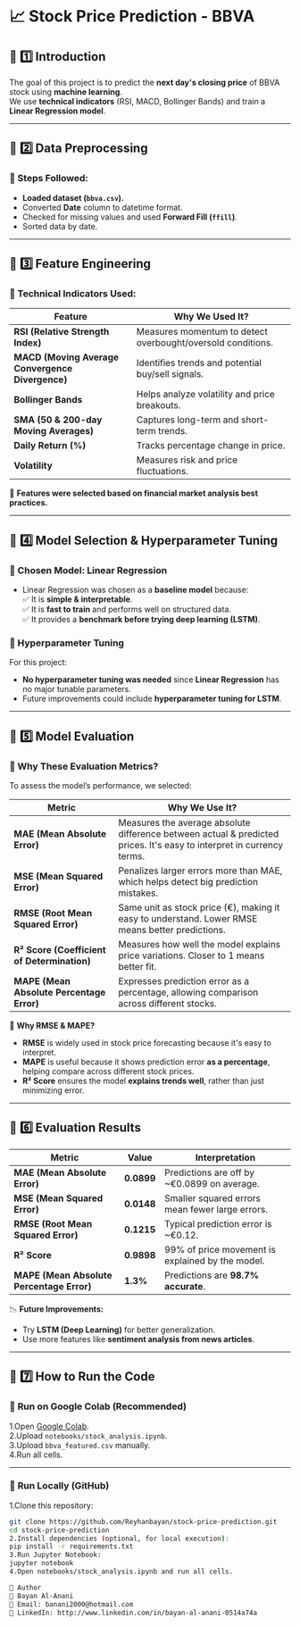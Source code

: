 # 📈 Stock Price Prediction - BBVA  

## 🔹 1️⃣ Introduction  
The goal of this project is to predict the **next day's closing price** of BBVA stock using **machine learning**.  
We use **technical indicators** (RSI, MACD, Bollinger Bands) and train a **Linear Regression model**.  

---

## 🔹 2️⃣ Data Preprocessing  

### 📌 Steps Followed:  
- **Loaded dataset (`bbva.csv`).**  
- Converted **Date** column to datetime format.  
- Checked for missing values and used **Forward Fill (`ffill`)**.  
- Sorted data by date.  

---

## 🔹 3️⃣ Feature Engineering  

### 📌 Technical Indicators Used:  
| **Feature** | **Why We Used It?** |
|------------|----------------|
| **RSI (Relative Strength Index)** | Measures momentum to detect overbought/oversold conditions. |
| **MACD (Moving Average Convergence Divergence)** | Identifies trends and potential buy/sell signals. |
| **Bollinger Bands** | Helps analyze volatility and price breakouts. |
| **SMA (50 & 200-day Moving Averages)** | Captures long-term and short-term trends. |
| **Daily Return (%)** | Tracks percentage change in price. |
| **Volatility** | Measures risk and price fluctuations. |

🔹 **Features were selected based on financial market analysis best practices.**  

---

## 🔹 4️⃣ Model Selection & Hyperparameter Tuning  

### 📌 Chosen Model: **Linear Regression**  
- Linear Regression was chosen as a **baseline model** because:  
  ✅ It is **simple & interpretable**.  
  ✅ It is **fast to train** and performs well on structured data.  
  ✅ It provides a **benchmark before trying deep learning (LSTM)**.  

### 📌 Hyperparameter Tuning  
For this project:  
- **No hyperparameter tuning was needed** since **Linear Regression** has no major tunable parameters.  
- Future improvements could include **hyperparameter tuning for LSTM**.

---

## 🔹 5️⃣ Model Evaluation  

### 📌 Why These Evaluation Metrics?  
To assess the model’s performance, we selected:  

| **Metric** | **Why We Use It?** |
|------------|----------------|
| **MAE (Mean Absolute Error)** | Measures the average absolute difference between actual & predicted prices. It's easy to interpret in currency terms. |
| **MSE (Mean Squared Error)** | Penalizes larger errors more than MAE, which helps detect big prediction mistakes. |
| **RMSE (Root Mean Squared Error)** | Same unit as stock price (€), making it easy to understand. Lower RMSE means better predictions. |
| **R² Score (Coefficient of Determination)** | Measures how well the model explains price variations. Closer to 1 means better fit. |
| **MAPE (Mean Absolute Percentage Error)** | Expresses prediction error as a percentage, allowing comparison across different stocks. |

📌 **Why RMSE & MAPE?**  
- **RMSE** is widely used in stock price forecasting because it's easy to interpret.  
- **MAPE** is useful because it shows prediction error **as a percentage**, helping compare across different stock prices.  
- **R² Score** ensures the model **explains trends well**, rather than just minimizing error.  

---

## 🔹 6️⃣ Evaluation Results  

| **Metric** | **Value** | **Interpretation** |
|------------|------------|----------------|
| **MAE (Mean Absolute Error)** | **0.0899** | Predictions are off by ~€0.0899 on average. |
| **MSE (Mean Squared Error)** | **0.0148** | Smaller squared errors mean fewer large errors. |
| **RMSE (Root Mean Squared Error)** | **0.1215** | Typical prediction error is ~€0.12. |
| **R² Score** | **0.9898** | 99% of price movement is explained by the model. |
| **MAPE (Mean Absolute Percentage Error)** | **1.3%** | Predictions are **98.7% accurate**. |

📉 **Future Improvements:**  
- Try **LSTM (Deep Learning)** for better generalization.  
- Use more features like **sentiment analysis from news articles**.  

---

## 🔹 7️⃣ How to Run the Code  

### 📌 **Run on Google Colab** (Recommended)  
1️.Open [Google Colab](https://colab.research.google.com/).  
2️.Upload `notebooks/stock_analysis.ipynb`.  
3️.Upload `bbva_featured.csv` manually.  
4️.Run all cells.  

---

### 📌 **Run Locally (GitHub)**  
1️.Clone this repository:  
   ```bash
   git clone https://github.com/Reyhanbayan/stock-price-prediction.git
   cd stock-price-prediction
2️.Install dependencies (optional, for local execution):
   pip install -r requirements.txt
3️.Run Jupyter Notebook:
jupyter notebook
4️.Open notebooks/stock_analysis.ipynb and run all cells.

📝 Author
👤 Bayan Al-Anani
📧 Email: banani2000@hotmail.com
🔗 LinkedIn: http://www.linkedin.com/in/bayan-al-anani-0514a74a
